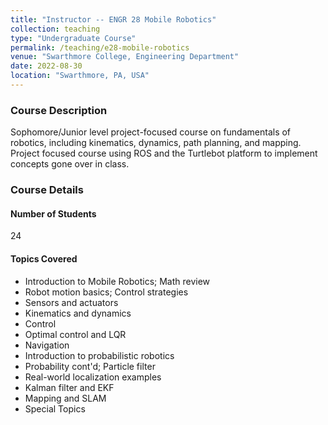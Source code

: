 ```yaml
---
title: "Instructor -- ENGR 28 Mobile Robotics"
collection: teaching
type: "Undergraduate Course"
permalink: /teaching/e28-mobile-robotics
venue: "Swarthmore College, Engineering Department"
date: 2022-08-30
location: "Swarthmore, PA, USA"
---
```



### Course Description
Sophomore/Junior level project-focused course on fundamentals of robotics, including kinematics, dynamics, path planning, and mapping. Project focused course using ROS and the Turtlebot platform to implement concepts gone over in class.

### Course Details
#### Number of Students
24

#### Topics Covered
* Introduction to Mobile Robotics; Math review
* Robot motion basics; Control strategies
* Sensors and actuators
* Kinematics and dynamics
* Control
* Optimal control and LQR
* Navigation
* Introduction to probabilistic robotics
* Probability cont'd; Particle filter
* Real-world localization examples
* Kalman filter and EKF
* Mapping and SLAM
* Special Topics



